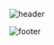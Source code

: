 ![header](https://capsule-render.vercel.app/api?type=wave&color=auto&height=300&section=header&text=capsule%20render&fontSize=90)

![footer](https://capsule-render.vercel.app/api?section=footer)